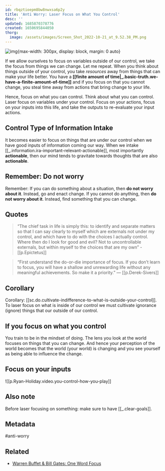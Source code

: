 ```yaml
---
id: rbqztioepm8bw8nwxsa6p2y
title: 'Anti Worry: Laser Focus on What You Control'
desc: ''
updated: 1685870378776
created: 1650695844050
thorg:
  image: /assets/images/Screen_Shot_2022-10-21_at_9.52.38_PM.png
---
```


![img](/assets/images/Screen_Shot_2022-10-21_at_9.52.38_PM.png){max-width: 300px, display: block, margin: 0 auto}

If we allow ourselves to focus on variables outside of our control, we take the focus from things we can change. Let me repeat. When you think about things outside of your control, you take *resources* away from things that can make your life better. You have a **[[finite amount of time|_.basic-truth.we-have-a-finite-amount-of-time]]** and if you focus on that you cannot change, you steal time away from actions that bring change to your life.

Hence, focus on what you can control. Think about what you can control. Laser focus on variables under your control. Focus on your actions, focus on your inputs into this life, and take the outputs to re-evaluate your input actions.
 
## Control Type of Information Intake
It becomes easier to focus on things that are under our control when we have good inputs of information coming our way. When we intake [[_.information.ira-important-relevant-actionable]], most importantly **actionable**, then our mind tends to gravitate towards thoughts that are also **actionable**.

## Remember: Do **not** worry
Remember: If you can do something about a situation, then **do not worry about it**. Instead, go and enact change. If you cannot do anything, then **do not worry about it**. Instead, find something that you can change.

## Quotes
> “The chief task in life is simply this: to identify and separate matters so that I can say clearly to myself which are externals not under my control, and which have to do with the choices I actually control. Where then do I look for good and evil? Not to uncontrollable externals, but within myself to the choices that are my own” - [[p.Epictetus]] 

> “First understand the do-or-die importance of focus. If you don’t learn to focus, you will have a shallow and unrewarding life without any meaningful achievements. So make it a priority.” — [[p.Derek-Sivers]]

## Corollary
Corollary: [[sc.do.cultivate-indifference-to-what-is-outside-your-control]]. To laser focus on what is inside of our control we must cultivate ignorance (ignore) things that our outside of our control. 

## If you focus on what you control 
You train to be in the mindset of doing. The lens you look at the world focuses on things that you can change. And hence your perception of the world becomes that the world (your world) is changing and you see yourself as being able to influence the change. 

## Focus on your inputs
![[p.Ryan-Holiday.video.you-control-how-you-play]]

## Also note
Before laser focusing on something: make sure to have [[_.clear-goals]].

## Metadata 
#anti-worry

## Related
- [Warren Buffet & Bill Gates: One Word Focus](https://www.youtube.com/watch?v=ju20hzifwAo)
